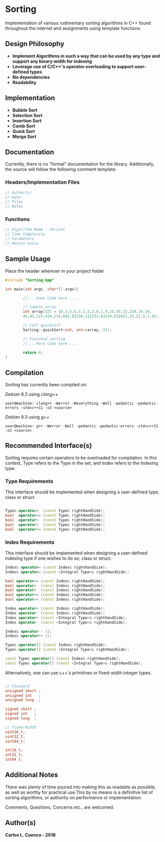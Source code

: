 # Sorting

Implementation of various rudimentary sorting algorithms in C++ found throughout the internet and assignments using template functions.

## Design Philosophy

* **Implement Algorithms in such a way that can be used by any type and support any binary width for indexing**
* **Leverage use of C/C++'s operator overloading to support user-defined types**
* **No dependencies**
* **Readability**

## Implementation

* **Bubble Sort**
* **Selection Sort**
* **Insertion Sort**
* **Comb Sort**
* **Quick Sort**
* **Merge Sort**

## Documentation

Currently, there is no "formal" documentation for the library. Additionally, the source will follow the following comment 
template:

### Headers/Implementation Files

```C++
// Author(s)
// Date
// Files
// Notes
```

### Functions

```C++
// Algorithm Name - Variant
// Time Complexity
// Parameters
// Return Value
```

## Sample Usage

Place the header wherever in your project folder

```C++
#include "Sorting.hpp"

int main(int argc, char*[] argv){

        //....Some Code here ....

        // Sample array
        int array[32] = {0,3,5,6,3,2,2,2,0,1,9,23,45,32,234,34,34,
        45,45,223,434,234,642,63234,112233,63234,632422,33,22,9,3,4};

        // Call quicksort
        Sorting::quickSort<int, int>(array, 32);

        // Finished sorting
        //....More Code here ....

        return 0;
}

```

## Compilation 

Sorting has currently been compiled on:

*Debian* 9.3 using *clang++* 
```shell
user@machine: clang++ -Werror -Weverything -Wall -pedantic -pedantic-errors -std=c++11 -o3 <source>
```
*Debian* 9.3 using *g++* 
```shell
user@machine: g++ -Werror -Wall -pedantic -pedantic-errors -std=c++11 -o3 <source>
```

## Recommended Interface(s)

Sorting requires certain operators to be overloaded for compilation.
In this context, Type refers to the Type in the set, and Index refers
to the Indexing type.

### Type Requirements

This interface should be implemented when designing a user-defined type; 
class or struct.

```c++

Type& operator=  (const Type& rightHandSide);
bool  operator== (const Type& rightHandSide);
bool  operator<  (const Type& rightHandSide);
bool  operator>  (const Type& rightHandSide);
bool  operator<= (const Type& rightHandSide);

```

### Index Requirements

This interface should be implemented when designing a user-defined indexing
type if one wishes to do so; 
class or struct.

```c++
Index& operator= (const Index& rightHandSize);
Index& operator= (const <Integral Type>& rightHandSide);

bool operator== (const Index& rightHandSide);
bool operator<  (const Index& rightHandSide);
bool operator>  (const Index& rightHandSide);
bool operator<= (const Index& rightHandSide);
bool operator>= (const Index& rightHandSide);

Index operator+ (const Index& rightHandSide);
Index operator- (const Index& rightHandSide);
Index operator+ (const <Integral Type>& rightHandSide);
Index operator- (const <Integral Type>& rightHandSide);

Index& operator-- ();
Index& operator++ ();

Type& operator[] (const Index& rightHandSide);
Type& operator[] (const <Integral Type>& rightHandSide);

const Type& operator[] (const Index& rightHandSide);
const Type& operator[] (const <Integral Type>& rightHandSide);

```

Alternatively, one can use c++'s primitives or fixed-width integer types.

```c++

// Standard
unsigned short ;
unsigned int   ; 
unsigned long  ;

signed short ;
signed int   ;
signed long  ;

// Fixed-Width
uint16_t;
uint32_t;
uint64_t;

int16_t;
int32_t;
int64_t;

```

## Additional Notes

There was plenty of time poured into making this as readable as possible, as well as worthy for practical use.This by no means is a definitive list of sorting algorithms, or authority on performance or implementation. 

Comments, Questions, Concerns etc.. are welcomed.

## Author(s)

 **Carlos L. Cuenca - 2018**
